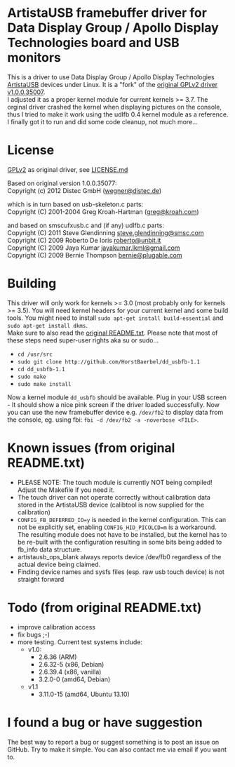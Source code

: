 ArtistaUSB framebuffer driver for Data Display Group / Apollo Display Technologies board and USB monitors
========

This is a driver to use Data Display Group / Apollo Display Technologies [ArtistaUSB](www.datadisplay-group.de/tft-controller/tft-controller-usb-lan/artistausb/) devices under Linux. It is a "fork" of the [original GPLv2 driver v1.0.0.35007](http://www.datadisplay-group.de/service/downloads/artista-downloads/).  
I adjusted it as a proper kernel module for current kernels >= 3.7. The orginal driver crashed the kernel when displaying pictures on the console, thus I tried to make it work using the udlfb 0.4 kernel module as a reference. I finally got it to run and did some code cleanup, not much more... 

License
========

[GPLv2](http://opensource.org/licenses/GPL-2.0) as original driver, see [LICENSE.md](https://github.com/HorstBaerbel/dd_usbfb-1.1/blob/master/LICENSE.md)

Based on original version 1.0.0.35077:  
Copyright (c) 2012 Distec GmbH (wegner@distec.de)

which is in turn based on usb-skeleton.c parts:  
Copyright (C) 2001-2004 Greg Kroah-Hartman (greg@kroah.com)

and based on smscufxusb.c and (if any) udlfb.c parts:  
Copyright (C) 2011 Steve Glendinning <steve.glendinning@smsc.com>  
Copyright (C) 2009 Roberto De Ioris <roberto@unbit.it>  
Copyright (C) 2009 Jaya Kumar <jayakumar.lkml@gmail.com>  
Copyright (C) 2009 Bernie Thompson <bernie@plugable.com>  

Building
========

This driver will only work for kernels >= 3.0 (most probably only for kernels >= 3.5). You will need kernel headers for your current kernel and some build tools. You might need to install ```sudo apt-get install build-essential``` and ```sudo apt-get install dkms```.  
Make sure to also read the [original README.txt](https://github.com/HorstBaerbel/dd_usbfb-1.1/blob/master/README.txt). Please note that most of these steps need super-user rights aka su or sudo...

 * ```cd /usr/src```
 * ```sudo git clone http://github.com/HorstBaerbel/dd_usbfb-1.1```
 * ```cd dd_usbfb-1.1```
 * ```sudo make```
 * ```sudo make install```

Now a kernel module ```dd_usbfb``` should be available. Plug in your USB screen - It should show a nice pink screen if the driver loaded successfully. Now you can use the new framebuffer device e.g. ```/dev/fb2``` to display data from the console, eg. using fbi: ```fbi -d /dev/fb2 -a -noverbose <FILE>```.

Known issues (from original README.txt)
========

* PLEASE NOTE: The touch module is currently NOT being compiled! Adjust the Makefile if you need it.
* The touch driver can not operate correctly without calibration data stored in the ArtistaUSB device (calibtool is now supplied for the calibration)
* ```CONFIG_FB_DEFERRED_IO=y``` is needed in the kernel configuration. This can not be explicitly set, enabling ```CONFIG_HID_PICOLCD=m``` is a workaround. The resulting module does not have to be installed, but the kernel has to be re-built with the configuration resulting in some bits being added to fb_info data structure.
* artistausb_ops_blank always reports device /dev/fb0 regardless of the actual device being claimed.
* Finding device names and sysfs files (esp. raw usb touch device) is not straight forward

Todo (from original README.txt)
========

* improve calibration access
* fix bugs ;-)
* more testing. Current test systems include:
  * v1.0:
    * 2.6.36 (ARM)
    * 2.6.32-5 (x86, Debian)
    * 2.6.39.4 (x86, vanilla)
    * 3.2.0-0 (amd64, Debian)
  * v1.1
    * 3.11.0-15 (amd64, Ubuntu 13.10)

I found a bug or have suggestion
========

The best way to report a bug or suggest something is to post an issue on GitHub. Try to make it simple. You can also contact me via email if you want to.
